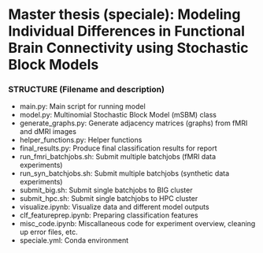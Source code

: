 # Master thesis (speciale): Modeling Individual Differences in Functional Brain Connectivity using Stochastic Block Models

### STRUCTURE (Filename and description)

- main.py: Main script for running model
- model.py: Multinomial Stochastic Block Model (mSBM) class
- generate_graphs.py: Generate adjacency matrices (graphs) from fMRI and dMRI images  
- helper_functions.py: Helper functions
- final_results.py: Produce final classification results for report
- run_fmri_batchjobs.sh: Submit multiple batchjobs (fMRI data experiments)
- run_syn_batchjobs.sh: Submit multiple batchjobs (synthetic data experiments)
- submit_big.sh: Submit single batchjobs to BIG cluster
- submit_hpc.sh: Submit single batchjobs to HPC cluster
- visualize.ipynb: Visualize data and different model outputs
- clf_featureprep.ipynb: Preparing classification features
- misc_code.ipynb: Miscallaneous code for experiment overview, cleaning up error files, etc.
- speciale.yml: Conda environment
